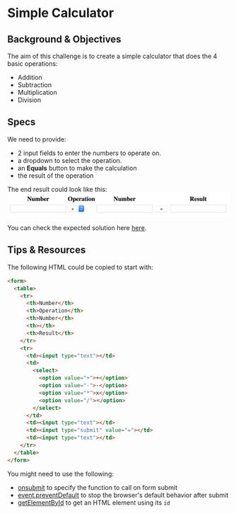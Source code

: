 # Simple Calculator

## Background & Objectives

The aim of this challenge is to create a simple calculator that does the 4 basic operations:
- Addition
- Subtraction
- Multiplication
- Division

## Specs

We need to provide:
- 2 input fields to enter the numbers to operate on.
- a dropdown to select the operation. 
- an **Equals** button to make the calculation
- the result of the operation

The end result could look like this: 
![screenshot](images/screenshot.png)

You can check the expected solution here [here](https://oussa.github.io/js-challenges/challenge2/solution/).

## Tips & Resources

The following HTML could be copied to start with:
```html
<form>
  <table>
    <tr>
      <th>Number</th>
      <th>Operation</th>
      <th>Number</th>
      <th></th>
      <th>Result</th>
    </tr>
    <tr>
      <td><input type="text"></td>
      <td>
        <select>
          <option value="+">+</option>
          <option value="-">-</option>
          <option value="*">x</option>
          <option value="/">⁄</option>
        </select>
      </td>
      <td><input type="text"></td>
      <td><input type="submit" value="="></td>
      <td><input type="text"></td>
    </tr>
  </table>
</form>
```

You might need to use the following:

- [onsubmit](https://www.w3schools.com/jsref/event_onsubmit.asp) to specify the function to call on form submit
- [event.preventDefault](https://developer.mozilla.org/en-US/docs/Web/API/Event/preventDefault) to stop the browser's default behavior after submit
- [getElementById](https://developer.mozilla.org/en-US/docs/Web/API/Document/getElementById) to get an HTML element using its `id`

